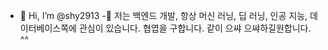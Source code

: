 - 👋 Hi, I’m @shy2913
-👀 저는 백엔드 개발, 항상 머신 러닝, 딥 러닝, 인공 지능, 데이터베이스쪽에 관심이 있습니다.
협엽을 구합니다.
같이 으쌰 으쌰하길원합니다.  ^^
